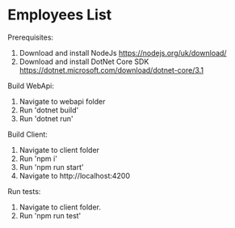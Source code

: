 # Employees List

Prerequisites:
1) Download and install NodeJs https://nodejs.org/uk/download/
2) Download and install DotNet Core SDK https://dotnet.microsoft.com/download/dotnet-core/3.1

Build WebApi:
1) Navigate to webapi folder
2) Run 'dotnet build'
3) Run 'dotnet run'

Build Client:
1) Navigate to client folder
2) Run 'npm i'
3) Run 'npm run start'
4) Navigate to http://localhost:4200

Run tests:
1) Navigate to client folder.
2) Run 'npm run test'
